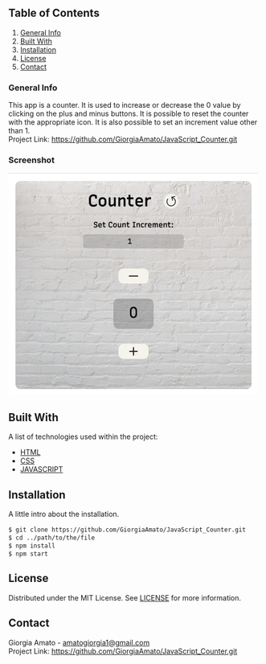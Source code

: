 ## Table of Contents
1. [General Info](#general-info)
2. [Built With](#built-with)
3. [Installation](#installation)
5. [License](#license)
6. [Contact](#contact)


### General Info
This app is a counter. It is used to increase or decrease the 0 value by clicking on the plus and minus buttons.
It is possible to reset the counter with the appropriate icon.
It is also possible to set an increment value other than 1.<br>
Project Link: https://github.com/GiorgiaAmato/JavaScript_Counter.git

### Screenshot
![Image text](img/Countergif.gif)

## Built With
A list of technologies used within the project:
* [HTML](https://developer.mozilla.org/it/docs/Web/HTML)
* [CSS](https://developer.mozilla.org/it/docs/Web/CSS)
* [JAVASCRIPT](https://developer.mozilla.org/it/docs/Web/JavaScript)

## Installation
A little intro about the installation.
```
$ git clone https://github.com/GiorgiaAmato/JavaScript_Counter.git
$ cd ../path/to/the/file
$ npm install
$ npm start
```
## License
Distributed under the MIT License. See [LICENSE](https://github.com/GiorgiaAmato/JavaScript_Counter/blob/main/LICENSE) for more information.

## Contact
Giorgia Amato - amatogiorgia1@gmail.com <br>
Project Link: https://github.com/GiorgiaAmato/JavaScript_Counter.git
